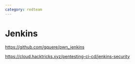 ```yaml
---
category: redteam
---
```

# Jenkins
https://github.com/gquere/pwn_jenkins

https://cloud.hacktricks.xyz/pentesting-ci-cd/jenkins-security

